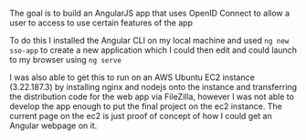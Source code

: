 The goal is to build an AngularJS app that uses OpenID Connect to allow a user to access to use certain features of the app

To do this I installed the Angular CLI on my local machine and used `ng new sso-app` to create a new application which I could then edit and could launch to my browser using `ng serve`

I was also able to get this to run on an AWS Ubuntu EC2 instance (3.22.187.3) by installing nginx and nodejs onto the instance and transferring the distribution code for the web app via FileZilla, however I was not able to develop the app enough to put the final project on the ec2 instance. The current page on the ec2 is just proof of concept of how I could get an Angular webpage on it.
